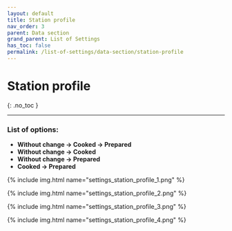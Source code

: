 ```yaml
---
layout: default
title: Station profile
nav_order: 3
parent: Data section
grand_parent: List of Settings
has_toc: false
permalink: /list-of-settings/data-section/station-profile
---
```


# Station profile
{: .no_toc }

---

### List of options:
- **Without change -> Cooked -> Prepared**
- **Without change -> Cooked**
- **Without change -> Prepared**
- **Cooked -> Prepared**

{% include img.html name="settings_station_profile_1.png" %}

{% include img.html name="settings_station_profile_2.png" %}

{% include img.html name="settings_station_profile_3.png" %}

{% include img.html name="settings_station_profile_4.png" %}

